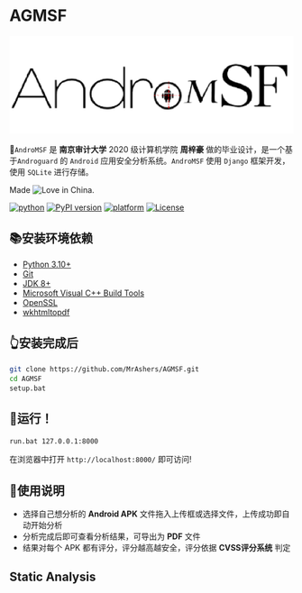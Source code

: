 # AGMSF

![](https://github.com/MrAshers/AGMSF/blob/master/mobsf/static/img/mobsf_Readme.png)

👋`AndroMSF` 是 **南京审计大学** 2020 级计算机学院 **周梓豪** 做的毕业设计，是一个基于`Androguard` 的 `Android` 应用安全分析系统。`AndroMSF`  使用 `Django` 框架开发，使用 `SQLite` 进行存储。

Made ![Love](https://cloud.githubusercontent.com/assets/4301109/16754758/82e3a63c-4813-11e6-9430-6015d98aeaab.png) in China.

[![python](https://img.shields.io/badge/python-3.10+-blue.svg?logo=python&labelColor=yellow)](https://www.python.org/downloads/)
[![PyPI version](https://badge.fury.io/py/mobsf.svg)](https://badge.fury.io/py/mobsf)
[![platform](https://img.shields.io/badge/platform-windows-green.svg)](https://github.com/MobSF/Mobile-Security-Framework-MobSF/)
[![License](https://img.shields.io/:license-GPL--3.0--only-blue.svg)](https://www.gnu.org/licenses/gpl-3.0.html)

## 📚安装环境依赖

- [Python 3.10+](https://www.python.org/)
- [Git](https://git-scm.com/download/win)
- [JDK 8+](https://www3.ntu.edu.sg/home/ehchua/programming/howto/JDK_Howto.html)
- [Microsoft Visual C++ Build Tools](https://visualstudio.microsoft.com/zh-hans/thank-you-downloading-visual-studio/?sku=BuildTools&rel=16)
- [OpenSSL](https://slproweb.com/products/Win32OpenSSL.html)
- [wkhtmltopdf](https://wkhtmltopdf.org/downloads.html)

## 👆安装完成后

```bash
git clone https://github.com/MrAshers/AGMSF.git
cd AGMSF
setup.bat
```
## 🌱运行！

```bash
run.bat 127.0.0.1:8000
```
在浏览器中打开 `http://localhost:8000/` 即可访问!

## 📝使用说明

- 选择自己想分析的 **Android APK** 文件拖入上传框或选择文件，上传成功即自动开始分析
- 分析完成后即可查看分析结果，可导出为 **PDF** 文件
- 结果对每个 APK 都有评分，评分越高越安全，评分依据 **CVSS评分系统** 判定

## Static Analysis
